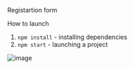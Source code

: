 Registartion form

How to launch
1. ```npm install``` - installing dependencies
2. ```npm start``` - launching a project

![image](https://github.com/user-attachments/assets/00050463-0b89-413e-9338-4608e41f66dc)

